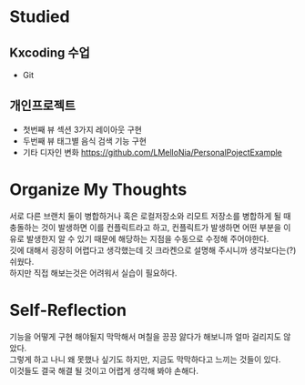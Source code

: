 # Studied

## Kxcoding 수업
- Git

## 개인프로젝트
- 첫번째 뷰 섹션 3가지 레이아웃 구현
- 두번째 뷰 태그별 음식 검색 기능 구현
- 기타 디자인 변화
https://github.com/LMelloNia/PersonalPojectExample

# Organize My Thoughts
서로 다른 브랜치 둘이 병합하거나 혹은 로컬저장소와 리모트 저장소를 병합하게 될 때 충돌하는 것이 발생하면 이를 컨플릭트라고 하고, 컨플릭트가 발생하면 어떤 부분을 이유로 발생한지 알 수 있기 때문에 해당하는 지점을 수동으로 수정해 주어야한다.  
깃에 대해서 굉장히 어렵다고 생각했는데 깃 크라켄으로 설명해 주시니까 생각보다는(?) 쉬웠다.  
하지만 직접 해보는것은 어려워서 실습이 필요하다.
# Self-Reflection
기능을 어떻게 구현 해야될지 막막해서 며칠을 끙끙 앓다가 해보니까 얼마 걸리지도 않았다.  
그렇게 하고 나니 왜 못했나 싶기도 하지만, 지금도 막막하다고 느끼는 것들이 있다.  
이것들도 결국 해결 될 것이고 어렵게 생각해 봐야 손해다.
